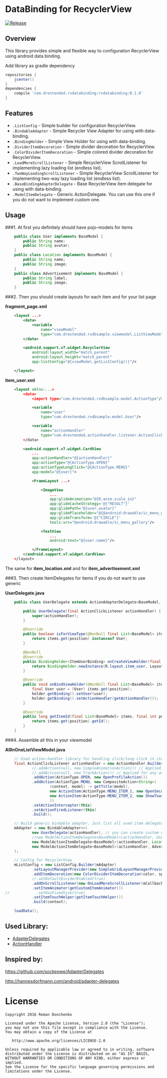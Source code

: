 # DataBinding for RecyclerView

[![Release](https://img.shields.io/badge/jcenter-0.1.0-blue.svg)](https://bintray.com/drstranges/android-extended/databinding-for-recyclerview)

## Overview

This library provides simple and flexible way to configuration RecyclerView using android data binding.

Add library as gradle dependency

```gradle
repositories { 
    jcenter()
}
dependencies {
    compile 'com.drextended.rvdatabinding:rvdatabinding:0.1.0'
}
```

## Features
- `.ListConfig` - Simple builder for configuration RecyclerView.
- `.BindableAdapter` - Simple Recycler View Adapter for using with data-binding.
- `.BindingHolder` - Simple View Holder for using with data-binding.
- `.DividerItemDecoration` - Simple divider decoration for RecyclerView.
- `.ColorDividerItemDecoration` - Simple colored divider decoration for RecyclerView.
- `.LoadMoreScrollListener` - Simple RecyclerView ScrollListener for implementing lazy loading list (endless list).
- `.TwoWayLoadingScrollListener` - Simple RecyclerView ScrollListener for implementing two-way lazy loading list (endless list).
- `.BaseBindingAdapterDelegate` - Base RecyclerView item delegate for using with data-binding.
- `.ModelItemDelegate` - Generic ActionDelegate. You can use this one if you do not want to implement custom one.

## Usage

###1. At first you definitely should have pojo-models for items

```java
    public class User implements BaseModel {
        public String name;
        public String avatar;
    }
    public class Location implements BaseModel {
        public String name;
        public String image;
    }
    public class Advertisement implements BaseModel {
        public String label;
        public String image;
    }
```

###2. Then you should create layouts for each item and for your list page

**fragment_page.xml**
```xml
    <layout ...>
        <data>
            <variable
                name="viewModel"
                type="com.drextended.rvdbsample.viewmodel.ListViewModel"/>
        </data>

        <android.support.v7.widget.RecyclerView
            android:layout_width="match_parent"
            android:layout_height="match_parent"
            app:listConfig="@{viewModel.getListConfig()}"/>

    </layout>
```

**item_user.xml**
```xml
    <layout xmlns:...>
        <data>
            <import type="com.drextended.rvdbsample.model.ActionType"/>

            <variable
                name="user"
                type="com.drextended.rvdbsample.model.User"/>

            <variable
                name="actionHandler"
                type="com.drextended.actionhandler.listener.ActionClickListener"/>
        </data>

        <android.support.v7.widget.CardView
            ...
            app:actionHandler="@{actionHandler}"
            app:actionType="@{ActionType.OPEN}"
            app:actionTypeLongClick="@{ActionType.MENU}"
            app:model="@{user}">

            <FrameLayout ...>

                <ImageView
                    ...
                    app:glideAnimation="@{R.anim.scale_in}"
                    app:glideCacheStrategy='@{"RESULT"}'
                    app:glidePath="@{user.avatar}"
                    app:glidePlaceholder="@{@android:drawable/ic_menu_gallery}"
                    app:glideTransform='@{"CIRCLE"}'
                    tools:src="@android:drawable/ic_menu_gallery"/>

                <TextView
                    ...
                    android:text="@{user.name}"/>

            </FrameLayout>
        </android.support.v7.widget.CardView>
    </layout>
```
 The same for **item_location.xml** and for **item_advertisement.xml**

###3. Then create ItemDelegates for items if you do not want to use generic

**UserDelegate.java**
```java
    public class UserDelegate extends ActionAdapterDelegate<BaseModel, ItemUserBinding> {

        public UserDelegate(final ActionClickListener actionHandler) {
            super(actionHandler);
        }

        @Override
        public boolean isForViewType(@NonNull final List<BaseModel> items, final int position) {
            return items.get(position) instanceof User;
        }

        @NonNull
        @Override
        public BindingHolder<ItemUserBinding> onCreateViewHolder(final ViewGroup parent) {
            return BindingHolder.newInstance(R.layout.item_user, LayoutInflater.from(parent.getContext()), parent, false);
        }

        @Override
        public void onBindViewHolder(@NonNull final List<BaseModel> items, final int position, @NonNull final BindingHolder<ItemUserBinding> holder) {
            final User user = (User) items.get(position);
            holder.getBinding().setUser(user);
            holder.getBinding().setActionHandler(getActionHandler());
        }

        @Override
        public long getItemId(final List<BaseModel> items, final int position) {
            return items.get(position).getId();
        }
    }
```

###4. Assemble all this in your viewmodel

**AllInOneListViewModel.java**
```java
    // Used action-handler library for handling click/long click in items: https://github.com/drstranges/ActionHandler
    final ActionClickListener actionHandler = new ActionHandler.Builder()
            //.addAction(null, new SimpleAnimationAction()) // Applied for any actionType
            //.addAction(null, new TrackAction()) // Applied for any actionType
            .addAction(ActionType.OPEN, new OpenProfileAction())
            .addAction(ActionType.MENU, new CompositeAction<String>(
                    (context, model) -> getTitle(model),
                    new ActionItem(ActionType.MENU_ITEM_1, new OpenSecondActivity(), R.string.menu_item_1),
                    new ActionItem(ActionType.MENU_ITEM_2, new ShowToastAction(), R.string.menu_item_2)
                    ))
            .setActionInterceptor(this)
            .setActionFiredListener(this)
            .build();

    // Build generic bindable adapter. Just list all used item delegates
    mAdapter = new BindableAdapter<>(
            new UserDelegate(actionHandler), // you can create custom delegate
            //new ModelActionItemDelegate<BaseModel>(actionHandler, User.class, R.layout.item_user, BR.user), // or use generic
            new ModelActionItemDelegate<BaseModel>(actionHandler, Location.class, R.layout.item_location, BR.location),
            new ModelActionItemDelegate<BaseModel>(actionHandler, Advertisement.class, R.layout.item_advertisment, BR.advertisment)
    );

    // Config for RecyclerView
    mListConfig = new ListConfig.Builder(mAdapter)
            .setLayoutManagerProvider(new SimpleGridLayoutManagerProvider(mSpanCount, getSpanSizeLookup())) // if not set, LinearLayoutManager applied by default
            .addItemDecoration(new ColorDividerItemDecoration(color, spacing, SPACE_LEFT|SPACE_TOP, false))
            //.setDefaultDividerEnabled(true)
            .addOnScrollListener(new OnLoadMoreScrollListener(mCallback))
            .setItemAnimator(getCustomItemAnimator())
//            .setHasFixedSize(true)
            .setItemTouchHelper(getItemTouchHelper())
            .build(context);

    loadData();
```

## Used Library:
  - [AdapterDelegates](https://github.com/sockeqwe/AdapterDelegates)
  - [ActionHandler](https://github.com/drstranges/ActionHandler)


## Inspired by:

https://github.com/sockeqwe/AdapterDelegates

http://hannesdorfmann.com/android/adapter-delegates

License
=======

    Copyright 2016 Roman Donchenko

    Licensed under the Apache License, Version 2.0 (the "License");
    you may not use this file except in compliance with the License.
    You may obtain a copy of the License at

       http://www.apache.org/licenses/LICENSE-2.0

    Unless required by applicable law or agreed to in writing, software
    distributed under the License is distributed on an "AS IS" BASIS,
    WITHOUT WARRANTIES OR CONDITIONS OF ANY KIND, either express or implied.
    See the License for the specific language governing permissions and
    limitations under the License.
